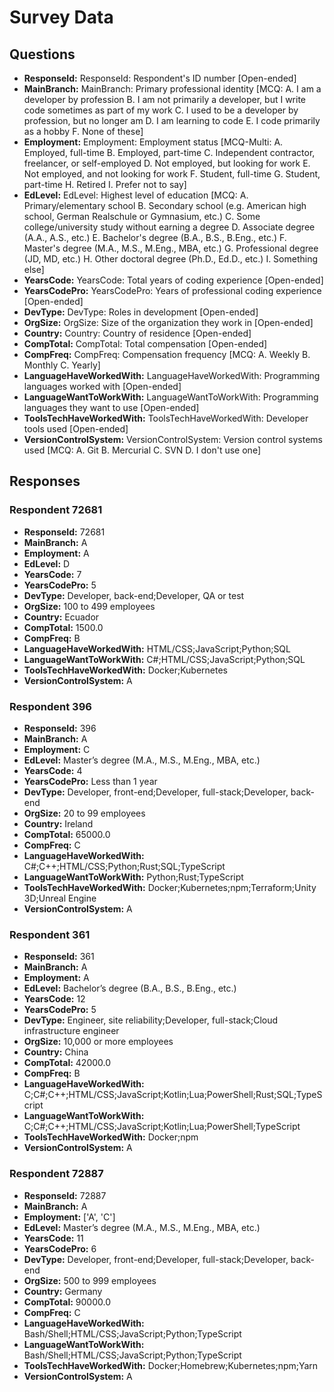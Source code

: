 # Survey Data

## Questions

- **ResponseId:** ResponseId: Respondent's ID number [Open-ended]
- **MainBranch:** MainBranch: Primary professional identity [MCQ: A. I am a developer by profession B. I am not primarily a developer, but I write code sometimes as part of my work C. I used to be a developer by profession, but no longer am D. I am learning to code E. I code primarily as a hobby F. None of these]
- **Employment:** Employment: Employment status [MCQ-Multi: A. Employed, full-time B. Employed, part-time C. Independent contractor, freelancer, or self-employed D. Not employed, but looking for work E. Not employed, and not looking for work F. Student, full-time G. Student, part-time H. Retired I. Prefer not to say]
- **EdLevel:** EdLevel: Highest level of education [MCQ: A. Primary/elementary school B. Secondary school (e.g. American high school, German Realschule or Gymnasium, etc.) C. Some college/university study without earning a degree D. Associate degree (A.A., A.S., etc.) E. Bachelor's degree (B.A., B.S., B.Eng., etc.) F. Master's degree (M.A., M.S., M.Eng., MBA, etc.) G. Professional degree (JD, MD, etc.) H. Other doctoral degree (Ph.D., Ed.D., etc.) I. Something else]
- **YearsCode:** YearsCode: Total years of coding experience [Open-ended]
- **YearsCodePro:** YearsCodePro: Years of professional coding experience [Open-ended]
- **DevType:** DevType: Roles in development [Open-ended]
- **OrgSize:** OrgSize: Size of the organization they work in [Open-ended]
- **Country:** Country: Country of residence [Open-ended]
- **CompTotal:** CompTotal: Total compensation [Open-ended]
- **CompFreq:** CompFreq: Compensation frequency [MCQ: A. Weekly B. Monthly C. Yearly]
- **LanguageHaveWorkedWith:** LanguageHaveWorkedWith: Programming languages worked with [Open-ended]
- **LanguageWantToWorkWith:** LanguageWantToWorkWith: Programming languages they want to use [Open-ended]
- **ToolsTechHaveWorkedWith:** ToolsTechHaveWorkedWith: Developer tools used [Open-ended]
- **VersionControlSystem:** VersionControlSystem: Version control systems used [MCQ: A. Git B. Mercurial C. SVN D. I don't use one]

## Responses

### Respondent 72681

- **ResponseId:** 72681
- **MainBranch:** A
- **Employment:** A
- **EdLevel:** D
- **YearsCode:** 7
- **YearsCodePro:** 5
- **DevType:** Developer, back-end;Developer, QA or test
- **OrgSize:** 100 to 499 employees
- **Country:** Ecuador
- **CompTotal:** 1500.0
- **CompFreq:** B
- **LanguageHaveWorkedWith:** HTML/CSS;JavaScript;Python;SQL
- **LanguageWantToWorkWith:** C#;HTML/CSS;JavaScript;Python;SQL
- **ToolsTechHaveWorkedWith:** Docker;Kubernetes
- **VersionControlSystem:** A

### Respondent 396

- **ResponseId:** 396
- **MainBranch:** A
- **Employment:** C
- **EdLevel:** Master’s degree (M.A., M.S., M.Eng., MBA, etc.)
- **YearsCode:** 4
- **YearsCodePro:** Less than 1 year
- **DevType:** Developer, front-end;Developer, full-stack;Developer, back-end
- **OrgSize:** 20 to 99 employees
- **Country:** Ireland
- **CompTotal:** 65000.0
- **CompFreq:** C
- **LanguageHaveWorkedWith:** C#;C++;HTML/CSS;Python;Rust;SQL;TypeScript
- **LanguageWantToWorkWith:** Python;Rust;TypeScript
- **ToolsTechHaveWorkedWith:** Docker;Kubernetes;npm;Terraform;Unity 3D;Unreal Engine
- **VersionControlSystem:** A

### Respondent 361

- **ResponseId:** 361
- **MainBranch:** A
- **Employment:** A
- **EdLevel:** Bachelor’s degree (B.A., B.S., B.Eng., etc.)
- **YearsCode:** 12
- **YearsCodePro:** 5
- **DevType:** Engineer, site reliability;Developer, full-stack;Cloud infrastructure engineer
- **OrgSize:** 10,000 or more employees
- **Country:** China
- **CompTotal:** 42000.0
- **CompFreq:** B
- **LanguageHaveWorkedWith:** C;C#;C++;HTML/CSS;JavaScript;Kotlin;Lua;PowerShell;Rust;SQL;TypeScript
- **LanguageWantToWorkWith:** C;C#;C++;HTML/CSS;JavaScript;Kotlin;Lua;PowerShell;TypeScript
- **ToolsTechHaveWorkedWith:** Docker;npm
- **VersionControlSystem:** A

### Respondent 72887

- **ResponseId:** 72887
- **MainBranch:** A
- **Employment:** ['A', 'C']
- **EdLevel:** Master’s degree (M.A., M.S., M.Eng., MBA, etc.)
- **YearsCode:** 11
- **YearsCodePro:** 6
- **DevType:** Developer, front-end;Developer, full-stack;Developer, back-end
- **OrgSize:** 500 to 999 employees
- **Country:** Germany
- **CompTotal:** 90000.0
- **CompFreq:** C
- **LanguageHaveWorkedWith:** Bash/Shell;HTML/CSS;JavaScript;Python;TypeScript
- **LanguageWantToWorkWith:** Bash/Shell;HTML/CSS;JavaScript;Python;TypeScript
- **ToolsTechHaveWorkedWith:** Docker;Homebrew;Kubernetes;npm;Yarn
- **VersionControlSystem:** A
